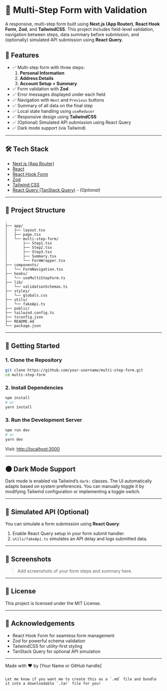 


# 🧾 Multi-Step Form with Validation

A responsive, multi-step form built using **Next.js (App Router)**, **React Hook Form**, **Zod**, and **TailwindCSS**. This project includes field-level validation, navigation between steps, data summary before submission, and (optionally) simulated API submission using **React Query**.

## 🚀 Features

- ✅ Multi-step form with three steps:
  1. **Personal Information**
  2. **Address Details**
  3. **Account Setup + Summary**
- ✅ Form validation with **Zod**
- ✅ Error messages displayed under each field
- ✅ Navigation with `Next` and `Previous` buttons
- ✅ Summary of all data on the final step
- ✅ Local state handling using `useReducer`
- ✅ Responsive design using **TailwindCSS**
- ✅ (Optional) Simulated API submission using React Query
- ✅ Dark mode support (via Tailwind)

---

## 🛠️ Tech Stack

- [Next.js (App Router)](https://nextjs.org/)
- [React](https://reactjs.org/)
- [React Hook Form](https://react-hook-form.com/)
- [Zod](https://zod.dev/)
- [Tailwind CSS](https://tailwindcss.com/)
- [React Query (TanStack Query)](https://tanstack.com/query) - *(Optional)*

---

## 📂 Project Structure

```
.
├── app/
│   ├── layout.tsx
│   ├── page.tsx
│   └── multi-step-form/
│       ├── Step1.tsx
│       ├── Step2.tsx
│       ├── Step3.tsx
│       ├── Summary.tsx
│       └── FormWrapper.tsx
├── components/
│   └── FormNavigation.tsx
├── hooks/
│   └── useMultiStepForm.ts
├── lib/
│   └── validationSchemas.ts
├── styles/
│   └── globals.css
├── utils/
│   └── fakeApi.ts
├── public/
├── tailwind.config.ts
├── tsconfig.json
├── README.md
└── package.json
```

---

## 🧪 Getting Started

### 1. Clone the Repository

```bash
git clone https://github.com/your-username/multi-step-form.git
cd multi-step-form
```

### 2. Install Dependencies

```bash
npm install
# or
yarn install
```

### 3. Run the Development Server

```bash
npm run dev
# or
yarn dev
```

Visit: [http://localhost:3000](http://localhost:3000)

---

## 🌑 Dark Mode Support

Dark mode is enabled via Tailwind’s `dark:` classes. The UI automatically adapts based on system preferences. You can manually toggle it by modifying Tailwind configuration or implementing a toggle switch.

---

## 🧾 Simulated API (Optional)

You can simulate a form submission using **React Query**:

1. Enable React Query setup in your form submit handler.
2. `utils/fakeApi.ts` simulates an API delay and logs submitted data.

---

## 📸 Screenshots

> Add screenshots of your form steps and summary here.

---

## 📜 License

This project is licensed under the MIT License.

---

## 🙌 Acknowledgements

- React Hook Form for seamless form management
- Zod for powerful schema validation
- TailwindCSS for utility-first styling
- TanStack Query for optional API simulation

---



Made with ❤️ by [Your Name or GitHub handle]

```

Let me know if you want me to create this as a `.md` file and bundle it into a downloadable `.tar` file for you!
